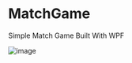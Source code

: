 # MatchGame
Simple Match Game Built With WPF

![image](https://media.giphy.com/media/RW18oASsIkrs9D4A9p/giphy.gif?cid=790b76114c0c8771ec81d81b8a5fe96c073b7026ac45308a&rid=giphy.gif&ct=g)
